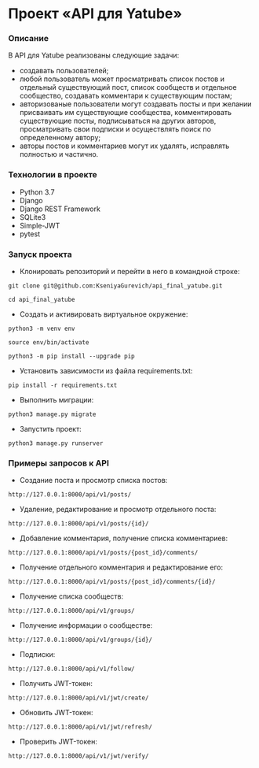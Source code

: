 # Проект «API для Yatube»
### Описание
В API для Yatube реализованы следующие задачи:
- создавать пользователей;
- любой пользователь может просматривать список постов и отдельный существующий пост, список сообществ и отдельное сообщество, создавать комментари к существующим постам;
- авторизованые пользователи могут создавать посты и при желании присваивать им существующие сообщества, комментировать существующие посты, подписываться на других авторов, просматривать свои подписки и осуществлять поиск по определенному автору;
- авторы постов и комментариев могут их удалять, исправлять полностью и частично.

### Технологии в проекте
- Python 3.7
- Django
- Django REST Framework
- SQLite3
- Simple-JWT
- pytest

### Запуск проекта

- Клонировать репозиторий и перейти в него в командной строке:

```
git clone git@github.com:KseniyaGurevich/api_final_yatube.git
```

```
cd api_final_yatube
```

- Cоздать и активировать виртуальное окружение:

```
python3 -m venv env
```
```
source env/bin/activate
```
```
python3 -m pip install --upgrade pip
```

- Установить зависимости из файла requirements.txt:

```
pip install -r requirements.txt
```

- Выполнить миграции:

```
python3 manage.py migrate
```

- Запустить проект:

```
python3 manage.py runserver
```

### Примеры запросов к API

- Создание поста и просмотр списка постов:
```
http://127.0.0.1:8000/api/v1/posts/
```

- Удаление, редактирование и просмотр отдельного поста:
```
http://127.0.0.1:8000/api/v1/posts/{id}/
```
- Добавление комментария, получение списка комментариев:
```
http://127.0.0.1:8000/api/v1/posts/{post_id}/comments/
```

- Получение отдельного комментария и редактирование его:
```
http://127.0.0.1:8000/api/v1/posts/{post_id}/comments/{id}/
```

- Получение списка сообществ:
```
http://127.0.0.1:8000/api/v1/groups/
```

- Получение информации о сообществе:
```
http://127.0.0.1:8000/api/v1/groups/{id}/
```

- Подписки:
```
http://127.0.0.1:8000/api/v1/follow/
```

- Получить JWT-токен:
```
http://127.0.0.1:8000/api/v1/jwt/create/
```

- Обновить JWT-токен:
```
http://127.0.0.1:8000/api/v1/jwt/refresh/
```

- Проверить JWT-токен:
```
http://127.0.0.1:8000/api/v1/jwt/verify/
```